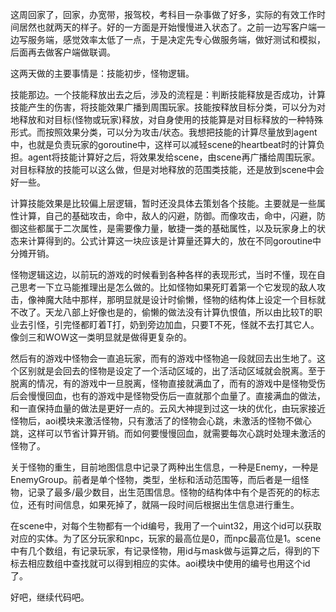 这周回家了，回家，办宽带，报驾校，考科目一杂事做了好多，实际的有效工作时间居然也就两天的样子。好的一方面是开始慢慢进入状态了。之前一边写客户端一边写服务端，感觉效率太低了一点，于是决定先专心做服务端，做好测试和模拟，后面再去做客户端做联调。

这两天做的主要事情是：技能初步，怪物逻辑。

技能那边。一个技能释放出去之后，涉及的流程是：判断技能释放是否成功，计算技能产生的伤害，将技能效果广播到周围玩家。技能按释放目标分类，可以分为对地释放和对目标(怪物或玩家)释放，对自身使用的技能算是对目标释放的一种特殊形式。而按照效果分类，可以分为攻击/状态。我想把技能的计算尽量放到agent中，也就是负责玩家的goroutine中，这样可以减轻scene的heartbeat时的计算负担。agent将技能计算好之后，将效果发给scene，由scene再广播给周围玩家。对目标释放的技能可以这么做，但是对地释放的范围类技能，还是放到scene中会好一些。

计算技能效果是比较偏上层逻辑，暂时还没具体去策划各个技能。主要就是一些属性计算，自己的基础攻击，命中，敌人的闪避，防御。而像攻击，命中，闪避，防御这些都属于二次属性，是需要像力量，敏捷一类的基础属性，以及玩家身上的状态来计算得到的。公式计算这一块应该是计算量还算大的，放在不同goroutine中分摊开销。

怪物逻辑这边，以前玩的游戏的时候看到各种各样的表现形式，当时不懂，现在自己思考一下立马能推理出是怎么做的。比如怪物如果死盯着第一个它发现的敌人攻击，像神魔大陆中那样，那明显就是设计时偷懒，怪物的结构体上设定一个目标就不改了。天龙八部上好像也是的，偷懒的做法没有计算仇恨值，所以由比较T的职业去引怪，引完怪都盯着T打，奶到旁边加血，只要T不死，怪就不去打其它人。像剑三和WOW这一类明显就是做得更复杂的。

然后有的游戏中怪物会一直追玩家，而有的游戏中怪物追一段就回去出生地了。这个区别就是会回去的怪物是设定了一个活动区域的，出了活动区域就会脱离。至于脱离的情况，有的游戏中一旦脱离，怪物直接就满血了，而有的游戏中是怪物受伤后会慢慢回血，也有的游戏中是怪物受伤后一直就那个血量了。直接满血的做法，和一直保持血量的做法是更好一点的。云风大神提到过这一块的优化，由玩家接近怪物后，aoi模块来激活怪物，只有激活了的怪物会心跳，未激活的怪物不做心跳，这样可以节省计算开销。而如何要慢慢回血，就需要每次心跳时处理未激活的怪物了。

关于怪物的重生，目前地图信息中记录了两种出生信息，一种是Enemy，一种是EnemyGroup。前者是单个怪物，类型，坐标和活动范围等，而后者是一组怪物，记录了最多/最少数目，出生范围信息。怪物的结构体中有个是否死的的标志位，还有时间信息，如果死掉了，就隔一段时间后根据出生信息进行重生。

在scene中，对每个生物都有一个id编号，我用了一个uint32，用这个id可以获取对应的实体。为了区分玩家和npc，玩家的最高位是0，而npc最高位是1。scene中有几个数组，有记录玩家，有记录怪物，用id与mask做与运算之后，得到的下标去相应数组中查找就可以得到相应的实体。aoi模块中使用的编号也用这个id了。

好吧，继续代码吧。

